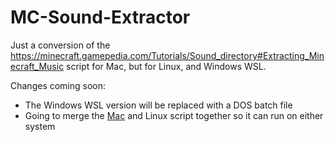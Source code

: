 # MC-Sound-Extractor

Just a conversion of the https://minecraft.gamepedia.com/Tutorials/Sound_directory#Extracting_Minecraft_Music script for Mac, but for Linux, and Windows WSL.

Changes coming soon:
  - The Windows WSL version will be replaced with a DOS batch file
  - Going to merge the [Mac](https://minecraft.gamepedia.com/Tutorials/Sound_directory#Extracting_Minecraft_Music_On_Mac) and Linux script together so it can run on either system
